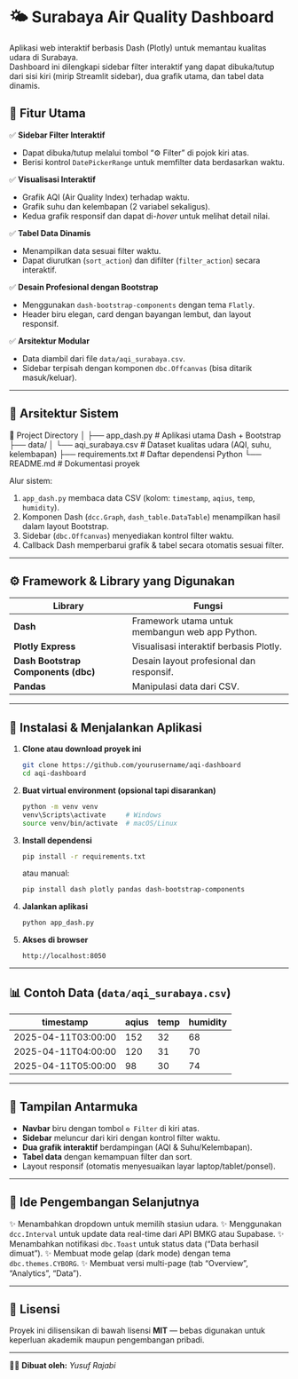 
# 🌤️ Surabaya Air Quality Dashboard

Aplikasi web interaktif berbasis Dash (Plotly) untuk memantau kualitas udara di Surabaya.  
Dashboard ini dilengkapi sidebar filter interaktif yang dapat dibuka/tutup dari sisi kiri (mirip Streamlit sidebar), dua grafik utama, dan tabel data dinamis.



## 🚀 Fitur Utama

✅ **Sidebar Filter Interaktif**
- Dapat dibuka/tutup melalui tombol “⚙️ Filter” di pojok kiri atas.
- Berisi kontrol `DatePickerRange` untuk memfilter data berdasarkan waktu.

✅ **Visualisasi Interaktif**
- Grafik AQI (Air Quality Index) terhadap waktu.
- Grafik suhu dan kelembapan (2 variabel sekaligus).
- Kedua grafik responsif dan dapat di-*hover* untuk melihat detail nilai.

✅ **Tabel Data Dinamis**
- Menampilkan data sesuai filter waktu.
- Dapat diurutkan (`sort_action`) dan difilter (`filter_action`) secara interaktif.

✅ **Desain Profesional dengan Bootstrap**
- Menggunakan `dash-bootstrap-components` dengan tema `Flatly`.
- Header biru elegan, card dengan bayangan lembut, dan layout responsif.

✅ **Arsitektur Modular**
- Data diambil dari file `data/aqi_surabaya.csv`.
- Sidebar terpisah dengan komponen `dbc.Offcanvas` (bisa ditarik masuk/keluar).

---

## 🧠 Arsitektur Sistem


📂 Project Directory
│
├── app_dash.py           # Aplikasi utama Dash + Bootstrap
├── data/
│   └── aqi_surabaya.csv  # Dataset kualitas udara (AQI, suhu, kelembapan)
├── requirements.txt      # Daftar dependensi Python
└── README.md             # Dokumentasi proyek



Alur sistem:
1. `app_dash.py` membaca data CSV (kolom: `timestamp`, `aqius`, `temp`, `humidity`).
2. Komponen Dash (`dcc.Graph`, `dash_table.DataTable`) menampilkan hasil dalam layout Bootstrap.
3. Sidebar (`dbc.Offcanvas`) menyediakan kontrol filter waktu.
4. Callback Dash memperbarui grafik & tabel secara otomatis sesuai filter.

---

## ⚙️ Framework & Library yang Digunakan

| Library | Fungsi |
|----------|---------|
| **Dash** | Framework utama untuk membangun web app Python. |
| **Plotly Express** | Visualisasi interaktif berbasis Plotly. |
| **Dash Bootstrap Components (dbc)** | Desain layout profesional dan responsif. |
| **Pandas** | Manipulasi data dari CSV. |

---

## 🧩 Instalasi & Menjalankan Aplikasi

1. **Clone atau download proyek ini**
   ```bash
   git clone https://github.com/yourusername/aqi-dashboard
   cd aqi-dashboard

2. **Buat virtual environment (opsional tapi disarankan)**

   ```bash
   python -m venv venv
   venv\Scripts\activate     # Windows
   source venv/bin/activate  # macOS/Linux
   ```

3. **Install dependensi**

   ```bash
   pip install -r requirements.txt
   ```

   atau manual:

   ```bash
   pip install dash plotly pandas dash-bootstrap-components
   ```

4. **Jalankan aplikasi**

   ```bash
   python app_dash.py
   ```

5. **Akses di browser**

   ```
   http://localhost:8050
   ```

---

## 📊 Contoh Data (`data/aqi_surabaya.csv`)

| timestamp           | aqius | temp | humidity |
| ------------------- | ----- | ---- | -------- |
| 2025-04-11T03:00:00 | 152   | 32   | 68       |
| 2025-04-11T04:00:00 | 120   | 31   | 70       |
| 2025-04-11T05:00:00 | 98    | 30   | 74       |

---

## 🌈 Tampilan Antarmuka

* **Navbar** biru dengan tombol `⚙️ Filter` di kiri atas.
* **Sidebar** meluncur dari kiri dengan kontrol filter waktu.
* **Dua grafik interaktif** berdampingan (AQI & Suhu/Kelembapan).
* **Tabel data** dengan kemampuan filter dan sort.
* Layout responsif (otomatis menyesuaikan layar laptop/tablet/ponsel).

---

## 🧠 Ide Pengembangan Selanjutnya

✨ Menambahkan dropdown untuk memilih stasiun udara.
✨ Menggunakan `dcc.Interval` untuk update data real-time dari API BMKG atau Supabase.
✨ Menambahkan notifikasi `dbc.Toast` untuk status data (“Data berhasil dimuat”).
✨ Membuat mode gelap (dark mode) dengan tema `dbc.themes.CYBORG`.
✨ Membuat versi multi-page (tab “Overview”, “Analytics”, “Data”).

---

## 📜 Lisensi

Proyek ini dilisensikan di bawah lisensi **MIT** — bebas digunakan untuk keperluan akademik maupun pengembangan pribadi.

---

👨‍💻 **Dibuat oleh:**
*Yusuf Rajabi*



